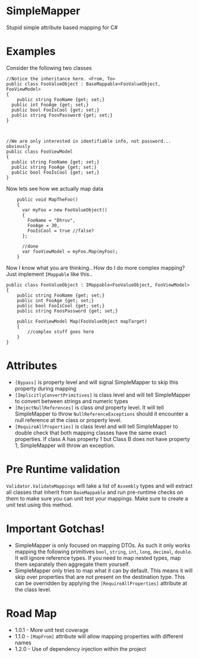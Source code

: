# SimpleMapper
Stupid simple attribute based mapping for C#

# Examples

Consider the following two classes
  
    //Notice the inheritance here. <From, To>
    public class FooValueObject : BaseMappable<FooValueObject, FooViewModel>
    {
	    public string FooName {get; set;}
      public int FooAge {get; set;}
      public bool FooIsCool {get; set;}
      public string FoosPassword {get; set;}
    }



    //We are only interested in identifiable info, not password... obviously
    public class FooViewModel
    {
      public string FooName {get; set;}
      public string FooAge {get; set;}
      public bool FooIsCool {get; set;}
    }

Now lets see how we actually map data  
  
    
        public void MapTheFoo()
        {
          var myFoo = new FooValueObject()
          {
            FooName = "Dhruv",
            FooAge = 30,
            FooIsCool = true //false?
          };

          //done
          var fooViewModel = myFoo.Map(myFoo);
        }  
          
Now I know what you are thinking.. How do I do more complex mapping? Just implement `IMappable` like this..  
  
    public class FooValueObject : IMappable<FooValueObject, FooViewModel>
    {
	    public string FooName {get; set;}
	    public int FooAge {get; set;}
	    public bool FooIsCool {get; set;}
	    public string FoosPassword {get; set;}
	
	    public FooViewModel Map(FooValueObject mapTarget)
	    {
		    //complex stuff goes here
	    }
    }  
    
# Attributes
- `[Bypass]` is property level and will signal SimpleMapper to skip this property during mapping
- `[ImplicitlyConvertPrimitives]` is class level and will tell SimpleMapper to convert between strings and numeric types
- `[RejectNullReferences]` is class *and* property level. It will tell SimpleMapper to throw `NullReferenceExceptions` should it encounter a null reference at the class or property level.
- `[RequireAllProperties]` is class level and will tell SimpleMapper to double check that both mapping classes have the same exact properties. If class A has property 1 but Class B does not have property 1, SimpleMapper will throw an exception.

# Pre Runtime validation
`Validator.ValidateMappings` will take a list of `Assembly` types and will extract all classes that inherit from `BaseMappable` and run pre-runtime checks on them to make sure you can unit test your mappings. Make sure to create a unit test using this method.
      
# Important Gotchas!
- SimpleMapper is only focused on mapping DTOs. As such it only works mapping the following primitives `bool`, `string`, `int`, `long`, `decimal`, `double`. It will ignore reference types. If you need to map nested types, map them separately then aggregate them yourself.
- SimpleMapper only tries to map what it can by default. This means it will skip over properties that are not present on the destination type. This can be overridden by applying the `[RequireAllProperties]` attribute at the class level.


# Road Map
- 1.0.1 - More unit test coverage
- 1.1.0 - `[MapFrom]` attribute will allow mapping properties with different names
- 1.2.0 - Use of dependency injection within the project
